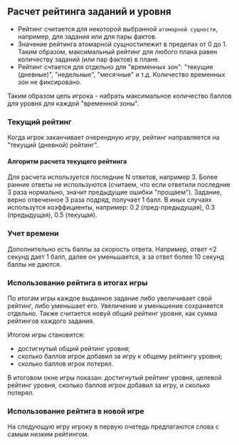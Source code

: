 ## Расчет рейтинга заданий и уровня

- Рейтинг считается для некоторой выбранной `атомарной сущности`, например, для задания
  или для пары фактов.
- Значение рейтинга атомарной сущностилежит в пределах от 0 до 1. Таким образом,
  максимальный рейтинг для любого плана равен количеству заданий (или пар фактов) в плане.
- Рейтинг счтается для отдельно для "временных зон": "текущие (дневные)", "недельные",
  "месячные" и т.д. Количество временных зон не фиксировано.

Таким образом цель игрока - набрать максимальное количество баллов для уровня для каждой
"временной зоны".

### Текущий рейтинг

Когда игрок заканчивает очерендную игру, рейтинг направляется на "текущий (дневной)
рейтинг".

#### Алгоритм расчета текущего рейтинга

Для расчета используется последние N ответов, например 3. Более ранние ответы не
используются (считаем, что если ответили последние 3 раза нормально, значит предыдущие
ошибки "прощаем"). Задание, верно отвеченное 3 раза подряд, получает 1 балл. В иных
случаях использутся коэффициенты, например: 0.2 (пред-предыдущая), 0.3 (предыдущая), 0.5
(текущая).

### Учет времени

Дополнительно есть баллы за скорость ответа. Например, ответ <2 секунд дает 1 балл, далее
он уменьшается, а за ответ более 10 секунд баллы не даются.

### Использование рейтига в итогах игры

По итогам игры каждое выданное задание либо увеличивает свой рейтинг, либо уменьшает его.
Увеличение и уменьшение сохраняется отдельно. Также считается новуй общий рейтинг уровня,
как сумма рейтингов каждого задания.

Итогом игры становится:

- достигнутый общий рейтинг уровня;
- сколько баллов игрок добавил за игру к общему рейтингу уровня;
- сколько баллов игрок потерял.

В итоговом окне игры показан: достигнутый рейтинг уровня, целевой рейтинг уровня, сколько
баллов игрок добавил за игру, и сколько потерял.

### Использование рейтига в новой игре

На следующую игру игроку в первую очетедь предлагаются слова с самым низким рейтингом.


